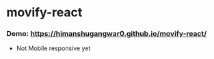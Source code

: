 # movify-react
### Demo: https://himanshugangwar0.github.io/movify-react/
* Not Mobile responsive yet
